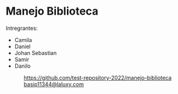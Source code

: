 # Manejo Biblioteca

Intregrantes:
<ul>
  <li>Camila</li>
  <li>Daniel</li>
  <li>Johan Sebastian </li>
  <li>Samir</li>
  <li>Danilo</li>
<ul>  


https://github.com/test-repository-2022/manejo-biblioteca
basip11344@laluxy.com
